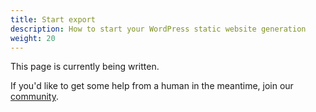 ```yaml
---
title: Start export
description: How to start your WordPress static website generation
weight: 20
---
```


This page is currently being written. 

If you'd like to get some help from a human in the meantime, join our [community](https://wp2static.com).
